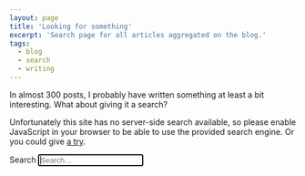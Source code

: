 ```yaml
---
layout: page
title: 'Looking for something'
excerpt: 'Search page for all articles aggregated on the blog.'
tags:
  - blog
  - search
  - writing
---
```


In almost 300 posts, I probably have written something at least a bit interesting. What about giving it a search?

<noscript>Unfortunately this site has no server-side search available, so please enable JavaScript in your browser to be able to use the provided search engine. Or you could give <a href="https://cse.google.com/cse/publicurl?cx=009396935484082696627:sfmsndgcu2q" target="_blank" rel="noopener noreferrer">a try</a>.</noscript>

<div class="search-container" id="search-container">
  <label for="search-input" class="search-label visually-hidden">Search</label>
  <input type="text" id="search-input" class="search-input" placeholder="Search…" role="search" autofocus>
  <ul id="results-container" class="search-results  articles  list"></ul>
</div>

<script>
document.addEventListener('DOMContentLoaded', function () {
  loadJS('{{ "/assets/js/vendors/jekyll-search.js" | prepend: site.baseurl }}', search)
});

function search () {
  SimpleJekyllSearch({
    searchInput: document.getElementById('search-input'),
    resultsContainer: document.getElementById('results-container'),
    json: 'data.json',
    searchResultTemplate: '<li class="list__item">\
      <div class="list__item-inner">\
        <span class="list__secondary-content">{date}{guest}{external}</span>\
        <a href="{url}" class="list__primary-content">{title}</a>\
      </div>\
    </li>',
    noResultsText: '<li class="list__item">Sorry, I could not find any result for your search. :( Hey, if you really wanna have results, I suggest looking for “sass”!</li>'
  });
}
</script>
